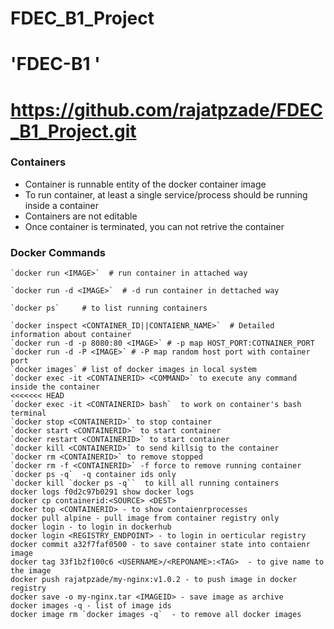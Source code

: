 # FDEC_B1_Project

# 'FDEC-B1 <DOCKER COMMAND>'

# https://github.com/rajatpzade/FDEC_B1_Project.git


### Containers
* Container is runnable entity of the docker container image
* To run container, at least a single service/process should be running inside a container
* Containers are not editable
* Once container is terminated, you can not retrive the container

### Docker Commands
```shell
`docker run <IMAGE>`  # run container in attached way

`docker run -d <IMAGE>`  # -d run container in dettached way

`docker ps`     # to list running containers

`docker inspect <CONTAINER_ID||CONTAIENR_NAME>`  # Detailed information about container
`docker run -d -p 8080:80 <IMAGE>` # -p map HOST_PORT:COTNAINER_PORT
`docker run -d -P <IMAGE>` # -P map random host port with container port
`docker images` # list of docker images in local system
`docker exec -it <CONTAINERID> <COMMAND>` to execute any command inside the container
<<<<<<< HEAD
`docker exec -it <CONTAINERID> bash`  to work on container's bash terminal
`docker stop <CONTAINERID>` to stop container
`docker start <CONTAINERID>` to start container
`docker restart <CONTAINERID>` to start container
`docker kill <CONTAINERID>` to send killsig to the container
`docker rm <CONTAINERID>` to remove stopped
`docker rm -f <CONTAINERID>` -f force to remove running container
`docker ps -q`  -q container ids only
`docker kill `docker ps -q``  to kill all running containers
docker logs f0d2c97b0291 show docker logs
docker cp containerid:<SOURCE> <DEST> 
docker top <CONTAINERID> - to show contaienrprocesses
docker pull alpine - pull image from container registry only
docker login - to login in dockerhub
docker login <REGISTRY_ENDPOINT> - to login in oerticular registry
docker commit a32f7faf0500 - to save container state into contaienr image
docker tag 33f1b2f100c6 <USERNAME>/<REPONAME>:<TAG>  - to give name to the image
docker push rajatpzade/my-nginx:v1.0.2 - to push image in docker registry
docker save -o my-nginx.tar <IMAGEID> - save image as archive
docker images -q - list of image ids
docker image rm `docker images -q`  - to remove all docker images

